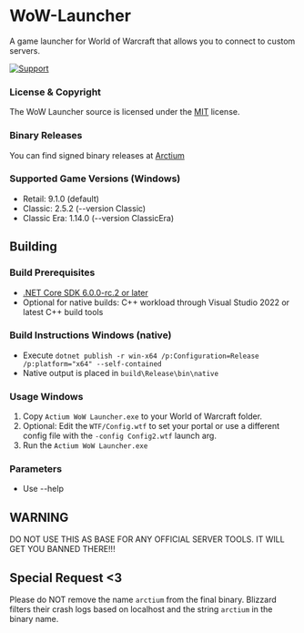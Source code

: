 # WoW-Launcher
A game launcher for World of Warcraft that allows you to connect to custom servers.

[![Support](https://img.shields.io/badge/discord-join-7289DA.svg)](https://arctium.io/discord)

### License & Copyright

The WoW Launcher source is licensed under the [MIT](https://github.com/Arctium/WoW-Launcher/blob/master/LICENSE) license.

### Binary Releases
You can find signed binary releases at [Arctium](https://arctium.io/wow)

### Supported Game Versions (Windows)
* Retail: 9.1.0 (default)
* Classic: 2.5.2 (--version Classic)
* Classic Era: 1.14.0 (--version ClassicEra)

## Building

### Build Prerequisites
* [.NET Core SDK 6.0.0-rc.2 or later](https://dotnet.microsoft.com/download/dotnet/6.0)
* Optional for native builds: C++ workload through Visual Studio 2022 or latest C++ build tools

### Build Instructions Windows (native)
* Execute `dotnet publish -r win-x64 /p:Configuration=Release /p:platform="x64" --self-contained`
* Native output is placed in `build\Release\bin\native`

### Usage Windows
1. Copy `Actium WoW Launcher.exe` to your World of Warcraft folder.
2. Optional: Edit the `WTF/Config.wtf` to set your portal or use a different config file with the `-config Config2.wtf` launch arg.
3. Run the `Actium WoW Launcher.exe`

### Parameters
* Use --help

## WARNING

DO NOT USE THIS AS BASE FOR ANY OFFICIAL SERVER TOOLS.
IT WILL GET YOU BANNED THERE!!!

## Special Request <3

Please do NOT remove the name `arctium` from the final binary.
Blizzard filters their crash logs based on localhost and the string `arctium` in the binary name. 
